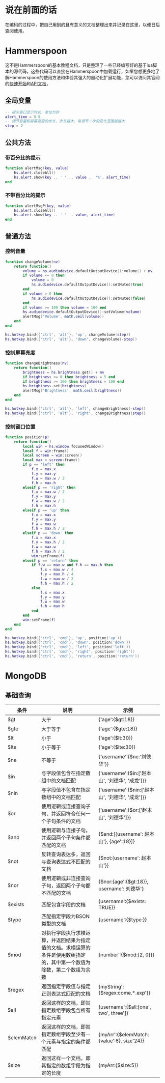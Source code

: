 # 说在前面的话
在编码的过程中，把自己用到的且有意义的文档整理出来并记录在这里，以便日后查阅使用。

# Hammerspoon

这不是Hammerspoon的基本教程文档，只是整理了一些已经编写好的基于lua脚本的源代码，这些代码可以直接在Hammerspoon中加载运行，如果您想更多地了解Hammerspoon的使用方法和体验其强大的自动化扩展功能，您可以访问其官网的[快速开始](http://www.hammerspoon.org/go/)和[API文档](http://www.hammerspoon.org/docs/index.html)。

## 全局变量

``` lua
-- 提示窗口显示时长，单位为秒
alert_time = 0.5
-- 调节音量和屏幕亮度的步长，步长越大，每调节一次的变化范围就越大
step = 2
```

## 公共方法

### 带百分比的提示

``` lua
function alertMsg(key, value)
    hs.alert.closeAll()
    hs.alert.show(key .. ' ' .. value .. '%', alert_time)
end
```

### 不带百分比的提示

``` lua
function alertMsgP(key, value)
    hs.alert.closeAll()
    hs.alert.show(key .. ' ' .. value, alert_time)
end
```

## 普通方法

### 控制音量

``` lua
function changeVolume(nv)
    return function()
        volume = hs.audiodevice.defaultOutputDevice():volume() + nv
        if volume <= 0 then
            volume = 0
            hs.audiodevice.defaultOutputDevice():setMuted(true)
        end
        if volume > 0 then
            hs.audiodevice.defaultOutputDevice():setMuted(false)
        end
        if volume >= 100 then volume = 100 end
        hs.audiodevice.defaultOutputDevice():setVolume(volume)
        alertMsg('Volume', math.ceil(volume))
    end
end

hs.hotkey.bind({'ctrl', 'alt'}, 'up', changeVolume(step))
hs.hotkey.bind({'ctrl', 'alt'}, 'down', changeVolume(-step))
```

### 控制屏幕亮度

``` lua
function changeBrightness(nv)
    return function()
        brightness = hs.brightness.get() + nv
        if brightness <= 0 then brightness = 5 end
        if brightness >= 100 then brightness = 100 end
        hs.brightness.set(brightness)
        alertMsg('Brightness', math.ceil(brightness))
    end
end

hs.hotkey.bind({'ctrl', 'alt'}, 'left', changeBrightness(-step))
hs.hotkey.bind({'ctrl', 'alt'}, 'right', changeBrightness(step))
```

### 控制窗口位置

``` lua
function position(p)
    return function()
        local win = hs.window.focusedWindow()
        local f = win:frame()
        local screen = win:screen()
        local max = screen:frame()
        if p == 'left' then
            f.x = max.x
            f.y = max.y
            f.w = max.w / 2
            f.h = max.h
        elseif p == 'right' then
            f.x = max.w / 2
            f.y = max.y
            f.w = max.w / 2
            f.h = max.h
        elseif p == 'up' then
            f.x = max.x
            f.y = max.y
            f.w = max.w
            f.h = max.h / 2
        elseif p == 'down' then
            f.x = max.x
            f.y = max.h / 2
            f.w = max.w
            f.h = max.h / 2
            win:setFrame(f)
        elseif p == 'return' then
            if f.w == max.w and f.h == max.h then
                f.x = max.w / 4
                f.y = max.h / 4
                f.w = max.w / 2
                f.h = max.h / 2
            else
                f.x = max.x
                f.y = max.y
                f.w = max.w
                f.h = max.h
            end
        end
        win:setFrame(f)
    end
end

hs.hotkey.bind({'ctrl', 'cmd'}, 'up', position('up'))
hs.hotkey.bind({'ctrl', 'cmd'}, 'down', position('down'))
hs.hotkey.bind({'ctrl', 'cmd'}, 'left', position('left'))
hs.hotkey.bind({'ctrl', 'cmd'}, 'right', position('right'))
hs.hotkey.bind({'ctrl', 'cmd'}, 'return', position('return'))
```

# MongoDB

## 基础查询

| 条件 | 说明 | 示例             |
|-----|-----|------------------|
|$gt|大于|{'age':{$gt:18}}|
|$gte|大于等于|{'age':{$gte:18}}|
|$lt|小于|{'age':{$lt:30}}|
|$lte|小于等于|{'age':{$lte:30}}|
|$ne|不等于|{'username':{$ne:'刘德华'}}|
|$in|与字段值包含在指定数组中的文档匹配|{'username':{$in:['赵本山', '刘德华', '成龙']}}|
|$nin|与字段值不包含在指定数组中的文档匹配|{'username':{$nin:['赵本山', '刘德华', '成龙']}}|
|$or|使用逻辑或连接查询子句，并返回符合任何一个子句条件的文档|{'username':{$or:['赵本山', '刘德华']}}|
|$and|使用逻辑与连接子句，并返回两个子句条件都匹配的文档|{$and:[{username': 赵本山'}, {age':18}]}|
|$not|反转查询表达多，返回与查询表达式不匹配的文档|{$not:{username': 赵本山'}}|
|$nor|使用逻辑或非连接查询子句，返回两个子句都不匹配的文档|{$nor:{age':{$gt:18}}, username': 刘德华'}|
|$exists|匹配包含字段的文档|{username':{$exists: TRUE}}|
|$type|匹配指定字段为BSON类型的文档|{username':{$type:<BsonType>}}|
|$mod|对执行字段执行求模运算，并返回结果为指定值的文档。求模运算的条件是使用数组指定的，其中第一个数值为除数，第二个数组为余数|{number':{$mod:[2, 0]}}|
|$regex|返回指定字段值与指定正则表达式匹配的文档|{myString':{$regex:come.*.exp'}}|
|$all|返回这样的文档，即其指定数组字段包含所有指定元素|{username':{$all:[one', two', three']}|
|$elemMatch|返回这样的文档，即其指定数组字段至少有一个元素与指定的条件都匹配|{myArr':{$elemMatch:{value':6}, size'24}}|
|$size|返回这样一个文档，即其指定的数组字段为指定的长度|{myArr:{$size:5}}|

